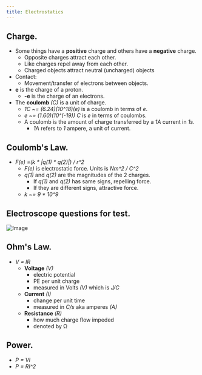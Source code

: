 ```yaml
---
title: Electrostatics
---
```


## Charge.
- Some things have a **positive** charge and others have a **negative** charge.
    - Opposite charges attract each other.
    - Like charges repel away from each other.
    - Charged objects attract neutral (uncharged) objects
- Contact:
    - Movement/transfer of electrons between objects.
- **e** is the charge of a proton.
    - **-e** is the charge of an electrons.
- The **coulomb** *(C)* is a unit of charge.
    - *1C ~= (6.24)(10^18)(e)* is a coulomb in terms of *e*.
    - *e ~= (1.60)(10^(-19)) C* is *e* in terms of coulombs.
    - A coulomb is the amount of charge transferred by a *1A* current in *1s*.
        - *1A* refers to *1* ampere, a unit of current.

## Coulomb's Law.
- *F(e) =(k * |q(1) \* q(2)|) / r^2*
    - *F(e)* is electrostatic force. Units is *Nm^2 / C^2*
    - *q(1)* and *q(2)* are the magnitudes of the 2 charges.
        - If *q(1)* and *q(2)* has same signs, repelling force.
        - If they are different signs, attractive force.
    - *k ~= 9 \* 10^9*

## Electroscope questions for test. 

![Image](/img/physics/electroscope-questions.png)

## Ohm's Law.
- *V = IR*
    - **Voltage** *(V)*
        - electric potential
        - PE per unit charge
        - measured in Volts *(V)* which is *J/C*
    - **Current** *(I)*
        - change per unit time
        - measured in *C/s* aka amperes *(A)*
    - **Resistance** *(R)*
        - how much charge flow impeded
        - denoted by Ω

## Power.
- *P = VI*
- *P = RI^2*
